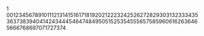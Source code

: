 1
001234567891011121314151617181920212223242526272829303132333435363738394041424344454647484950515253545556575859606162636465666768697071727374
